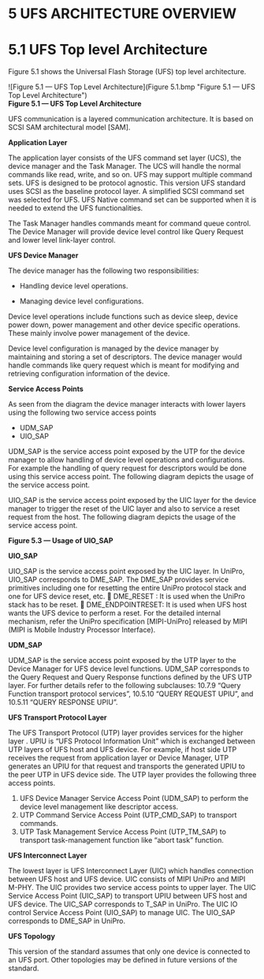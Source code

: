 5 UFS ARCHITECTURE OVERVIEW
===
# 5.1 UFS Top level Architecture

Figure 5.1 shows the Universal Flash Storage (UFS) top level architecture.

![Figure 5.1 — UFS Top Level Architecture](Figure 5.1.bmp "Figure 5.1 — UFS Top Level Architecture")  
**Figure 5.1 — UFS Top Level Architecture**

UFS communication is a layered communication architecture. It is based on SCSI SAM architectural model [SAM].

**Application Layer**  

The application layer consists of the UFS command set layer (UCS), the device manager and the Task Manager. The UCS will handle the normal commands like read, write, and so on. UFS may support multiple command sets. UFS is designed to be protocol agnostic. This version UFS standard uses SCSI as the baseline protocol layer. A simplified SCSI command set was selected for UFS. UFS Native command set can be supported when it is needed to extend the UFS functionalities.

The Task Manager handles commands meant for command queue control. The Device Manager will provide device level control like Query Request and lower level link-layer control.

**UFS Device Manager**

The device manager has the following two responsibilities:

* Handling device level operations.

* Managing device level configurations.

Device level operations include functions such as device sleep, device power down, power management and other device specific operations. These mainly involve power management of the device.

Device level configuration is managed by the device manager by maintaining and storing a set of descriptors. The device manager would handle commands like query request which is meant for modifying and retrieving configuration information of the device.

**Service Access Points**

As seen from the diagram the device manager interacts with lower layers using the following two service
access points
* UDM_SAP
* UIO_SAP

UDM_SAP is the service access point exposed by the UTP for the device manager to allow handling of device level operations and configurations. For example the handling of query request for descriptors would be done using this service access point. The following diagram depicts the usage of the service access point.

UIO_SAP is the service access point exposed by the UIC layer for the device manager to trigger the reset of the UIC layer and also to service a reset request from the host. The following diagram depicts the usage of the service access point.

**Figure 5.3 — Usage of UIO_SAP**

**UIO_SAP**

UIO_SAP is the service access point exposed by the UIC layer. In UniPro, UIO_SAP corresponds to
DME_SAP. The DME_SAP provides service primitives including one for resetting the entire UniPro
protocol stack and one for UFS device reset, etc.
 DME_RESET : It is used when the UniPro stack has to be reset.
 DME_ENDPOINTRESET: It is used when UFS host wants the UFS device to perform a reset.
For the detailed internal mechanism, refer the UniPro specification [MIPI-UniPro] released by MIPI
(MIPI is Mobile Industry Processor Interface).

**UDM_SAP**

UDM_SAP is the service access point exposed by the UTP layer to the Device Manager for UFS device
level functions. UDM_SAP corresponds to the Query Request and Query Response functions defined by
the UFS UTP layer.
For further details refer to the following subclauses: 10.7.9 “Query Function transport protocol services”,
10.5.10 “QUERY REQUEST UPIU”, and 10.5.11 “QUERY RESPONSE UPIU”.

**UFS Transport Protocol Layer**

The UFS Transport Protocol (UTP) layer provides services for the higher layer . UPIU is “UFS Protocol
Information Unit” which is exchanged between UTP layers of UFS host and UFS device. For example, if
host side UTP receives the request from application layer or Device Manager, UTP generates an UPIU for
that request and transports the generated UPIU to the peer UTP in UFS device side. The UTP layer
provides the following three access points.
1) UFS Device Manager Service Access Point (UDM_SAP) to perform the device level management like descriptor access.
2) UTP Command Service Access Point (UTP_CMD_SAP) to transport commands.
3) UTP Task Management Service Access Point (UTP_TM_SAP) to transport task-management function like “abort task” function.

**UFS Interconnect Layer**

The lowest layer is UFS Interconnect Layer (UIC) which handles connection between UFS host and UFS
device. UIC consists of MIPI UniPro and MIPI M-PHY. The UIC provides two service access points to
upper layer. The UIC Service Access Point (UIC_SAP) to transport UPIU between UFS host and UFS
device. The UIC_SAP corresponds to T_SAP in UniPro. The UIC IO control Service Access Point
(UIO_SAP) to manage UIC. The UIO_SAP corresponds to DME_SAP in UniPro.

**UFS Topology**

This version of the standard assumes that only one device is connected to an UFS port. Other topologies
may be defined in future versions of the standard.